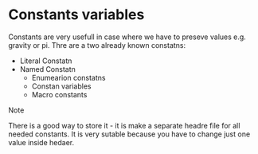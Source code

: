 # Constants variables

Constants are very usefull in case where we have to preseve values e.g. gravity or pi.
Thre are a two already known constatns:
- Literal Constatn
- Named Constatn
    - Enumearion constatns
    - Constan variables
    - Macro constants

> [!note]
> There is a good way to store it - it is make a separate headre file for all needed constants.
> It is very sutable because you have to change just one value inside hedaer.

